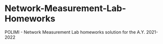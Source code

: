 # Network-Measurement-Lab-Homeworks
POLIMI - Network Measurement Lab homeworks solution for the A.Y. 2021-2022

